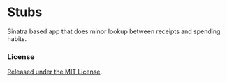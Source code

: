 # Stubs

Sinatra based app that does minor lookup between receipts
and spending habits.

### License

[Released under the MIT License](/LICENSE).
